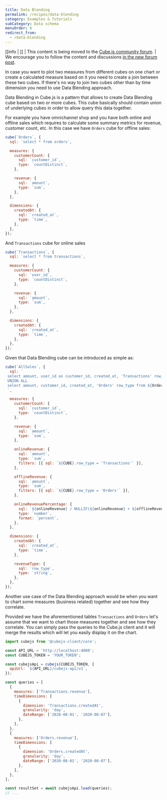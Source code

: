 ```yaml
---
title: Data Blending
permalink: /recipes/data-blending
category: Examples & Tutorials
subCategory: Data schema
menuOrder: 6
redirect_from:
  - /data-blending
---
```


<!-- prettier-ignore-start -->
[[info | ]]
| This content is being moved to the [Cube.js community forum](https://forum.cube.dev/). 
| We encourage you to follow the content and discussions [in the new forum post](https://forum.cube.dev/t/data-blending-cube/).
<!-- prettier-ignore-end -->

In case you want to plot two measures from different cubes on one chart or
create a calculated measure based on it you need to create a join between these
two cubes. If there's no way to join two cubes other than by time dimension you
need to use Data Blending approach.

Data Blending in Cube.js is a pattern that allows to create Data Blending cube
based on two or more cubes. This cube basically should contain union of
underlying cubes in order to allow query this data together.

For example you have omnichannel shop and you have both online and offline sales
which requires to calculate some summary metrics for revenue, customer count,
etc. In this case we have `Orders` cube for offline sales:

```javascript
cube(`Orders`, {
  sql: `select * from orders`,

  measures: {
    customerCount: {
      sql: `customer_id`,
      type: `countDistinct`,
    },

    revenue: {
      sql: `amount`,
      type: `sum`,
    },
  },

  dimensions: {
    createdAt: {
      sql: `created_at`,
      type: `time`,
    },
  },
});
```

And `Transactions` cube for online sales

```javascript
cube(`Transactions`, {
  sql: `select * from transactions`,

  measures: {
    customerCount: {
      sql: `user_id`,
      type: `countDistinct`,
    },

    revenue: {
      sql: `amount`,
      type: `sum`,
    },
  },

  dimensions: {
    createdAt: {
      sql: `created_at`,
      type: `time`,
    },
  },
});
```

Given that Data Blending cube can be introduced as simple as:

```javascript
cube(`AllSales`, {
  sql: `
 select amount, user_id as customer_id, created_at, 'Transactions' row_type from ${Transactions.sql()}
 UNION ALL
 select amount, customer_id, created_at, 'Orders' row_type from ${Orders.sql()}
 `,

  measures: {
    customerCount: {
      sql: `customer_id`,
      type: `countDistinct`,
    },

    revenue: {
      sql: `amount`,
      type: `sum`,
    },

    onlineRevenue: {
      sql: `amount`,
      type: `sum`,
      filters: [{ sql: `${CUBE}.row_type = 'Transactions'` }],
    },

    offlineRevenue: {
      sql: `amount`,
      type: `sum`,
      filters: [{ sql: `${CUBE}.row_type = 'Orders'` }],
    },

    onlineRevenuePercentage: {
      sql: `${onlineRevenue} / NULLIF(${onlineRevenue} + ${offlineRevenue}, 0)`,
      type: `number`,
      format: `percent`,
    },
  },

  dimensions: {
    createdAt: {
      sql: `created_at`,
      type: `time`,
    },

    revenueType: {
      sql: `row_type`,
      type: `string`,
    },
  },
});
```

Another use case of the Data Blending approach would be when you want to chart
some measures (business related) together and see how they correlate.

Provided we have the aforementioned tables `Transactions` and `Orders` let's
assume that we want to chart those measures together and see how they correlate.
You can simply pass the queries to the Cube.js client and it will merge the
results which will let you easily display it on the chart.

```js
import cubejs from '@cubejs-client/core';

const API_URL = 'http://localhost:4000';
const CUBEJS_TOKEN = 'YOUR_TOKEN';

const cubejsApi = cubejs(CUBEJS_TOKEN, {
  apiUrl: `${API_URL}/cubejs-api/v1`,
});

const queries = [
  {
    measures: ['Transactions.revenue'],
    timeDimensions: [
      {
        dimension: 'Transactions.createdAt',
        granularity: 'day',
        dateRange: ['2020-08-01', '2020-08-07'],
      },
    ],
  },
  {
    measures: ['Orders.revenue'],
    timeDimensions: [
      {
        dimension: 'Orders.createdAt',
        granularity: 'day',
        dateRange: ['2020-08-01', '2020-08-07'],
      },
    ],
  },
];

const resultSet = await cubejsApi.load(queries);
// ...
```
